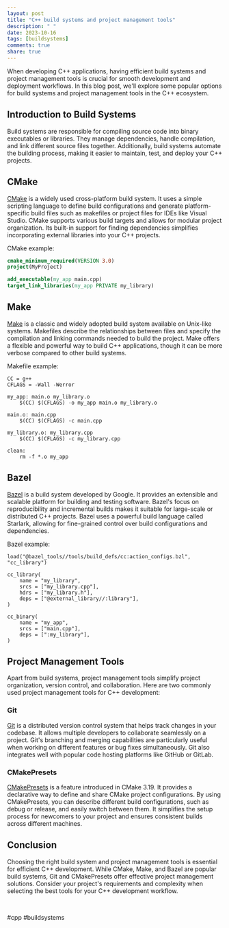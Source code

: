 ```yaml
---
layout: post
title: "C++ build systems and project management tools"
description: " "
date: 2023-10-16
tags: [buildsystems]
comments: true
share: true
---
```


When developing C++ applications, having efficient build systems and project management tools is crucial for smooth development and deployment workflows. In this blog post, we'll explore some popular options for build systems and project management tools in the C++ ecosystem.

## Introduction to Build Systems

Build systems are responsible for compiling source code into binary executables or libraries. They manage dependencies, handle compilation, and link different source files together. Additionally, build systems automate the building process, making it easier to maintain, test, and deploy your C++ projects.

## CMake

[CMake](https://cmake.org/) is a widely used cross-platform build system. It uses a simple scripting language to define build configurations and generate platform-specific build files such as makefiles or project files for IDEs like Visual Studio. CMake supports various build targets and allows for modular project organization. Its built-in support for finding dependencies simplifies incorporating external libraries into your C++ projects.

CMake example:

```cmake
cmake_minimum_required(VERSION 3.0)
project(MyProject)

add_executable(my_app main.cpp)
target_link_libraries(my_app PRIVATE my_library)
```

## Make

[Make](https://www.gnu.org/software/make/) is a classic and widely adopted build system available on Unix-like systems. Makefiles describe the relationships between files and specify the compilation and linking commands needed to build the project. Make offers a flexible and powerful way to build C++ applications, though it can be more verbose compared to other build systems.

Makefile example:

```make
CC = g++
CFLAGS = -Wall -Werror

my_app: main.o my_library.o
	$(CC) $(CFLAGS) -o my_app main.o my_library.o

main.o: main.cpp
	$(CC) $(CFLAGS) -c main.cpp

my_library.o: my_library.cpp
	$(CC) $(CFLAGS) -c my_library.cpp

clean:
	rm -f *.o my_app
```

## Bazel

[Bazel](https://bazel.build/) is a build system developed by Google. It provides an extensible and scalable platform for building and testing software. Bazel's focus on reproducibility and incremental builds makes it suitable for large-scale or distributed C++ projects. Bazel uses a powerful build language called Starlark, allowing for fine-grained control over build configurations and dependencies.

Bazel example:

```starlark
load("@bazel_tools//tools/build_defs/cc:action_configs.bzl", "cc_library")

cc_library(
    name = "my_library",
    srcs = ["my_library.cpp"],
    hdrs = ["my_library.h"],
    deps = ["@external_library//:library"],
)

cc_binary(
    name = "my_app",
    srcs = ["main.cpp"],
    deps = [":my_library"],
)
```

## Project Management Tools

Apart from build systems, project management tools simplify project organization, version control, and collaboration. Here are two commonly used project management tools for C++ development:

### Git

[Git](https://git-scm.com/) is a distributed version control system that helps track changes in your codebase. It allows multiple developers to collaborate seamlessly on a project. Git's branching and merging capabilities are particularly useful when working on different features or bug fixes simultaneously. Git also integrates well with popular code hosting platforms like GitHub or GitLab.

### CMakePresets

[CMakePresets](https://cmake.org/cmake/help/latest/manual/cmake-presets.7.html) is a feature introduced in CMake 3.19. It provides a declarative way to define and share CMake project configurations. By using CMakePresets, you can describe different build configurations, such as debug or release, and easily switch between them. It simplifies the setup process for newcomers to your project and ensures consistent builds across different machines.

## Conclusion

Choosing the right build system and project management tools is essential for efficient C++ development. While CMake, Make, and Bazel are popular build systems, Git and CMakePresets offer effective project management solutions. Consider your project's requirements and complexity when selecting the best tools for your C++ development workflow. 

</br>

\#cpp #buildsystems